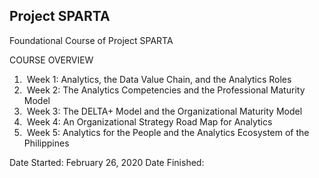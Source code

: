 ## Project SPARTA
Foundational Course of Project SPARTA

COURSE OVERVIEW
1.  Week 1: Analytics, the Data Value Chain, and the Analytics Roles
2.  Week 2: The Analytics Competencies and the Professional Maturity Model
3.  Week 3: The DELTA+ Model and the Organizational Maturity Model
4.  Week 4: An Organizational Strategy Road Map for Analytics
5.  Week 5: Analytics for the People and the Analytics Ecosystem of the Philippines

Date Started: February 26, 2020
Date Finished:
